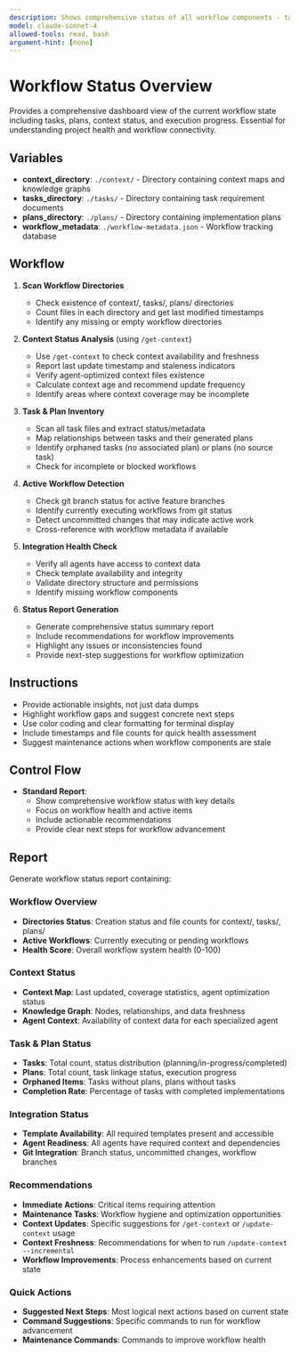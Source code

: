 ```yaml
---
description: Shows comprehensive status of all workflow components - tasks, plans, context, and execution state
model: claude-sonnet-4
allowed-tools: read, bash
argument-hint: [none]
---
```


# Workflow Status Overview

Provides a comprehensive dashboard view of the current workflow state including tasks, plans, context status, and execution progress. Essential for understanding project health and workflow connectivity.

## Variables
- **context_directory**: `./context/` - Directory containing context maps and knowledge graphs
- **tasks_directory**: `./tasks/` - Directory containing task requirement documents
- **plans_directory**: `./plans/` - Directory containing implementation plans
- **workflow_metadata**: `./workflow-metadata.json` - Workflow tracking database

## Workflow
1. **Scan Workflow Directories**
   - Check existence of context/, tasks/, plans/ directories
   - Count files in each directory and get last modified timestamps
   - Identify any missing or empty workflow directories

2. **Context Status Analysis** (using `/get-context`)
   - Use `/get-context` to check context availability and freshness
   - Report last update timestamp and staleness indicators
   - Verify agent-optimized context files existence
   - Calculate context age and recommend update frequency
   - Identify areas where context coverage may be incomplete

3. **Task & Plan Inventory**
   - Scan all task files and extract status/metadata
   - Map relationships between tasks and their generated plans
   - Identify orphaned tasks (no associated plan) or plans (no source task)
   - Check for incomplete or blocked workflows

4. **Active Workflow Detection**
   - Check git branch status for active feature branches
   - Identify currently executing workflows from git status
   - Detect uncommitted changes that may indicate active work
   - Cross-reference with workflow metadata if available

5. **Integration Health Check**
   - Verify all agents have access to context data
   - Check template availability and integrity
   - Validate directory structure and permissions
   - Identify missing workflow components

6. **Status Report Generation**
   - Generate comprehensive status summary report
   - Include recommendations for workflow improvements
   - Highlight any issues or inconsistencies found
   - Provide next-step suggestions for workflow optimization

## Instructions
- Provide actionable insights, not just data dumps
- Highlight workflow gaps and suggest concrete next steps
- Use color coding and clear formatting for terminal display
- Include timestamps and file counts for quick health assessment
- Suggest maintenance actions when workflow components are stale

## Control Flow
- **Standard Report**:
  - Show comprehensive workflow status with key details
  - Focus on workflow health and active items
  - Include actionable recommendations
  - Provide clear next steps for workflow advancement

## Report
Generate workflow status report containing:

### Workflow Overview
- **Directories Status**: Creation status and file counts for context/, tasks/, plans/
- **Active Workflows**: Currently executing or pending workflows
- **Health Score**: Overall workflow system health (0-100)

### Context Status
- **Context Map**: Last updated, coverage statistics, agent optimization status
- **Knowledge Graph**: Nodes, relationships, and data freshness
- **Agent Context**: Availability of context data for each specialized agent

### Task & Plan Status
- **Tasks**: Total count, status distribution (planning/in-progress/completed)
- **Plans**: Total count, task linkage status, execution progress
- **Orphaned Items**: Tasks without plans, plans without tasks
- **Completion Rate**: Percentage of tasks with completed implementations

### Integration Status
- **Template Availability**: All required templates present and accessible
- **Agent Readiness**: All agents have required context and dependencies
- **Git Integration**: Branch status, uncommitted changes, workflow branches

### Recommendations
- **Immediate Actions**: Critical items requiring attention
- **Maintenance Tasks**: Workflow hygiene and optimization opportunities
- **Context Updates**: Specific suggestions for `/get-context` or `/update-context` usage
- **Context Freshness**: Recommendations for when to run `/update-context --incremental`
- **Workflow Improvements**: Process enhancements based on current state

### Quick Actions
- **Suggested Next Steps**: Most logical next actions based on current state
- **Command Suggestions**: Specific commands to run for workflow advancement
- **Maintenance Commands**: Commands to improve workflow health